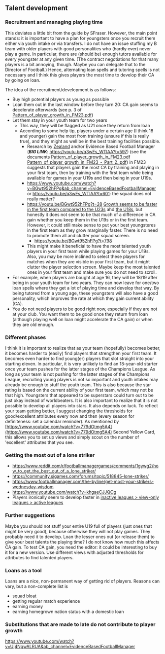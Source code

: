 ## Talent development
### Recruitment and managing playing time
This deviates a little bit from the guide by SFraser. However, the main point stands: it is important to have a plan for youngsters once you recruit them either via youth intake or via transfers. I do not have an issue stuffing my B team with older players with good personalities who (~~hardly~~ ~~ever~~) never play a game. In particular, there are (should be) enough tutors available for every youngster at any given time. (The contract negotiations for that many players is a bit annoying, though. Maybe you can delegate that to the Director of Football.) Hence, alternating loan spells and tutoring spells is not necessary and I think this gives players the most time to develop their CA by going on loan.

The idea of the recruitment/development is as follows:
- Buy high potential players as young as possible
- Loan them out in the last window before they turn 20: CA gain seems to decelerate afterwards (see p. 3 of [Pattern_of_player_growth_in_FM23.pdf](https://github.com/Faltawn/football-manager-processified/files/11814988/Pattern_of_player_growth_in_FM23.pdf))
- Let them stay in your youth team for two years
	- This way, they will be flagged as U21 once they return from loan
	- According to some help tip, players under a certain age (I think 18 and younger) gain the most from training (unsure if this is really true), and they might as well be in the best training facilities possible.
		- Research by [Zealand](https://www.youtube.com/watch?v=xX959X9w_1Q&ab_channel=Zealand) and/or Evidence Based Football Manager (***BIG LINK***: https://youtu.be/q3wEs_WTlAA?t=597) (see the documents [Pattern_of_player_growth_in_FM23.pdf](https://github.com/Faltawn/football-manager-processified/files/11814988/Pattern_of_player_growth_in_FM23.pdf)
[Pattern_of_player_growth_in_FM23_-_Part_2..pdf](https://github.com/Faltawn/football-manager-processified/files/11814987/Pattern_of_player_growth_in_FM23_-_Part_2.pdf)) in FM23 suggests that players gain the most CA by training and playing in your first team, then by training with the first team while being available for games in your U19s and then being in your U19s.
		- https://www.youtube.com/watch?v=BGwt952hFPg&ab_channel=EvidenceBasedFootballManager or https://youtu.be/q3wEs_WTlAA?t=601: the squad does not really matter?
  		- https://youtu.be/BGwt952hFPg?t=28 [Growth seems to be faster in the first team compared to the U23s](https://youtu.be/BGwt952hFPg?t=735) ahd [the U18s](https://youtu.be/BGwt952hFPg?t=782), but honestly it does not seem to be that much of a difference in CA gain whether you keep them in the U19s or in the first team. However, it could still make sense to put your best youngsteres in the first team as they grow marginally faster. There is no need to promote them all and clutter your squad screen.
      		- https://youtu.be/BGwt952hFPg?t=798
		- This might make it beneficial to have the most talented youth players in your first team while playing games for your U19s. Also, you may be more inclined to select these players for matches when they are visible in your first team, but it might clutter the player selection screen. Maybe keep the most talented ones in your first team and make sure you do not need to scroll.
- For example, when players are bought at age 16, they will be 18/19 after being in your youth team for two years. They can now leave for one/two loan spells where they get a lot of playing time and develop that way. By being tutored from a young age, these youngsters will also have a good personality, which improves the rate at which they gain current ability (CA).
- You do not need players to be good right now, especially if they are not at your club. You want them to be good once they return from loan (although playing well on loan might accelerate the CA gain) or when they are old enough.
  
### Different phases
I think it is important to realize that as your team (hopefully) becomes better, it becomes harder to (easily) find players that strengthen your first team. It becomes even harder to find young(er) players that slot straight into your starting eleven. In particular, it is very unlikely to find an 18-year-old starter once your team pushes for the latter stages of the Champions League.
As long as your team is not pushing for the latter stages of the Champions League, recruiting young players is not so important and youth intakes may already be enough
 to stuff the youth team. This is also because the star rating is based on the current ability of your first team, which may not be that high. Youngsters that appeared to be superstars could turn out to be just okay instead of worldbeaters.
It is also important to realize that it is not possible to develop all players into stars. It also depends on luck.
To reflect your team getting better, I suggest changing the thresholds for good/excellent attributes every now and then (every season for definiteness: set a calendar reminder). As mentioned by [https://www.youtube.com/watch?v=779dOtmg5A4](https://www.youtube.com/watch?v=779dOtmg5A4) Second Yellow Card, this allows you to set up views and simply scout on the number of 'excellent' attributes that you see.

### Getting the most out of a lone striker
- https://www.reddit.com/r/footballmanagergames/comments/1gywg2/how_to_get_the_best_out_of_a_lone_striker/
- https://community.sigames.com/forums/topic/518845-lone-striker/
- https://www.footballmanager.com/the-byline/get-most-your-strikers-wednesday-wisdom
- https://www.youtube.com/watch?v=khgaeCJJQOg
- Players ironically seem to develop faster in [inactive leagues > view-only leagues > active leagues](https://youtu.be/RwTSamdwi_E?t=1069)

### Further suggestions
Maybe you should not stuff your entire U19 full of players (just ones that might be very good), because otherwise they will not play games. They probably need it to develop.
Loan the lesser ones out (or release them) to give your best talents the playing time? I do not know how much this affects CA gain.
To test CA gain, you need the editor: it could be interesting to buy it for a new version.
Use different views with adjusted thresholds for attributes to find talented players.

### Loans as a tool
Loans are a nice, non-permanent way of getting rid of players. Reasons can vary, but a non-complete list is
- squad bloat
- getting regular match experience
- earning money
- earning homegrown nation status with a domestic loan

### Substitutions that are made to late do not contribute to player growth 

https://www.youtube.com/watch?v=Uj4NgwALRUA&ab_channel=EvidenceBasedFootballManager
